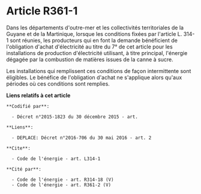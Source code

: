 # Article R361-1

Dans les départements d'outre-mer et les collectivités territoriales de la Guyane et de la Martinique, lorsque les conditions
fixées par l'article L. 314-1 sont réunies, les producteurs qui en font la demande bénéficient de l'obligation d'achat
d'électricité au titre du 7° de cet article pour les installations de production d'électricité utilisant, à titre principal,
l'énergie dégagée par la combustion de matières issues de la canne à sucre. 

Les installations qui remplissent ces conditions de façon intermittente sont éligibles. Le bénéfice de l'obligation d'achat
ne s'applique alors qu'aux périodes où ces conditions sont remplies.

**Liens relatifs à cet article**

	**Codifié par**:

	  - Décret n°2015-1823 du 30 décembre 2015 - art.

	**Liens**:

	  - DEPLACE: Décret n°2016-706 du 30 mai 2016 - art. 2

	**Cite**:

	  - Code de l'énergie - art. L314-1

	**Cité par**:

	  - Code de l'énergie - art. R314-18 (V)
	  - Code de l'énergie - art. R361-2 (V)
